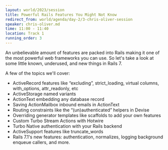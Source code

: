 ```yaml
---
layout: world/2023/session
title: Powerful Rails Features You Might Not Know
redirect_from: world/agenda/day-2/3-chris-oliver-session
speaker: chris-oliver.md
time: 11:00 - 11:40
location: Track 1
running_order: 3
---
```


An unbelievable amount of features are packed into Rails making it one of the most powerful web frameworks you can use. So let's take a look at some little known, underused, and new things in Rails 7.

A few of the topics we'll cover:

- ActiveRecord features like “excluding”, strict_loading, virtual columns, with_options, attr_readonly, etc
- ActiveStorage named variants
- ActionText embedding any database record
- Saving ActionMailbox inbound emails in ActionText
- Routing constraints like the “(un)authenticated” helpers in Devise
- Overriding generator templates like scaffolds to add your own features
- Custom Turbo Stream Actions with Hotwire
- Turbo Native authentication with your Rails backend
- ActiveSupport features like truncate_words
- Rails 7.1's new features: authentication, normalizes, logging background enqueue callers, and more.
